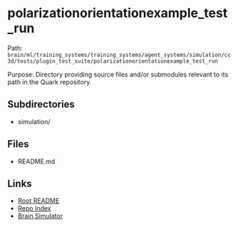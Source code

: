 # polarizationorientationexample_test_run

Path: `brain/ml/training_systems/training_systems/agent_systems/simulation/cc3d/tests/plugin_test_suite/polarizationorientationexample_test_run`

Purpose: Directory providing source files and/or submodules relevant to its path in the Quark repository.

## Subdirectories
- simulation/

## Files
- README.md

## Links
- [Root README](../../../../../../../../../README.md)
- [Repo Index](../../../../../../../../../repo_index.json)
- [Brain Simulator](../../../../../../../../../brain/architecture/brain_simulator.py)
